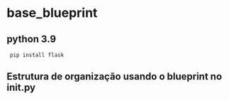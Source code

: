 # base_blueprint

## python 3.9

```
 pip install flask
```

## Estrutura de organização usando o blueprint no __init__.py
